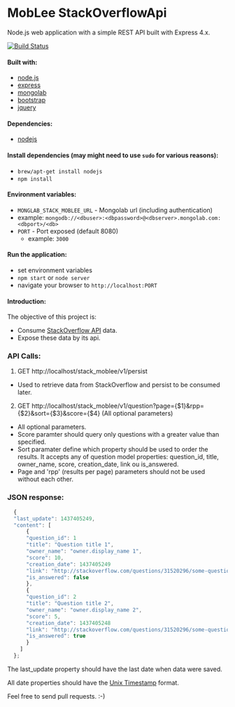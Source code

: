 # MobLee StackOverflowApi

Node.js web application with a simple REST API built with Express 4.x.

[![Build Status](https://travis-ci.org/nickollascoelho/stack_moblee.svg?branch=master)](https://travis-ci.org/nickollascoelho/stack_moblee)

#### Built with:
* [node.js](http://www.nodejs.org/)
* [express](http://www.expressjs.com/)
* [mongolab](http://www.mongolab.com/)
* [bootstrap](http://getbootstrap.com/)
* [jquery](http://www.jquery.com/)

#### Dependencies:
* [nodejs](http://www.nodejs.org/)

#### Install dependencies (may might need to use `sudo` for various reasons):
* `brew/apt-get install nodejs`
* `npm install`

#### Environment variables:
* `MONGLAB_STACK_MOBLEE_URL` -  Mongolab url (including authentication)
 * example: `mongodb://<dbuser>:<dbpassword>@<dbserver>.mongolab.com:<dbport>/<db>`
* `PORT` - Port exposed (default 8080)
  * example: `3000`

#### Run the application:
* set environment variables
* `npm start` or `node server`
* navigate your browser to `http://localhost:PORT`

#### Introduction:
The objective of this project is:
- Consume [StackOverflow API](https://api.stackexchange.com/docs/) data.
- Expose these data by its api.

### API Calls:

1. GET http://localhost/stack_moblee/v1/persist
  * Used to retrieve data from StackOverflow and persist to be consumed later.
2. GET http://localhost/stack_moblee/v1/question?page={$1}&rpp={$2}&sort={$3}&score={$4} (All optional parameters)
  * All optional parameters.
  * Score paramter should query only questions with a greater value than specified.
  * Sort paramater define which property should be used to order the results. It accepts any of question model properties: question_id, title, owner_name, score, creation_date, link ou is_answered.
  * Page and 'rpp' (results per page) parameters should not be used without each other.

### JSON response:

```javascript
  {
  "last_update": 1437405249,
  "content": [
      {
      "question_id": 1
      "title": "Question title 1",
      "owner_name": "owner.display_name 1",
      "score": 10,
      "creation_date": 1437405249
      "link": "http://stackoverflow.com/questions/31520296/some-question-1",
      "is_answered": false
      },
      {
      "question_id": 2
      "title": "Question title 2",
      "owner_name": "owner.display_name 2",
      "score": 5,
      "creation_date": 1437405248
      "link": "http://stackoverflow.com/questions/31520296/some-question-2",
      "is_answered": true
      }
    ]
  };
  ```

The last_update property should have the last date when data were saved.

All date properties should have the [Unix Timestamp](http://www.unixtimestamp.com) format.


Feel free to send pull requests. :-)

